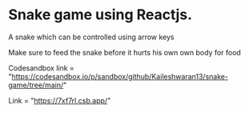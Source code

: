 # Snake game using Reactjs.

A snake which can be controlled using arrow keys

Make sure to feed the snake before it hurts his own own body for food

Codesandbox link = "https://codesandbox.io/p/sandbox/github/Kaileshwaran13/snake-game/tree/main/"

Link = "https://7xf7rl.csb.app/"
